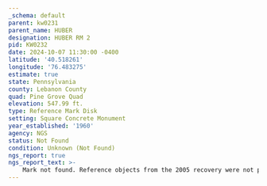 ```yaml
---
_schema: default
parent: kw0231
parent_name: HUBER
designation: HUBER RM 2
pid: KW0232
date: 2024-10-07 11:30:00 -0400
latitude: '40.518261'
longitude: '76.483275'
estimate: true
state: Pennsylvania
county: Lebanon County
quad: Pine Grove Quad
elevation: 547.99 ft.
type: Reference Mark Disk
setting: Square Concrete Monument
year_established: '1960'
agency: NGS
status: Not Found
condition: Unknown (Not Found)
ngs_report: true
ngs_report_text: >-
    Mark not found. Reference objects from the 2005 recovery were not positively identified. The area is heavily overgrown, and a metal detector and tools for clearing and digging will likely be necessary to locate and recover the mark.
---
```

